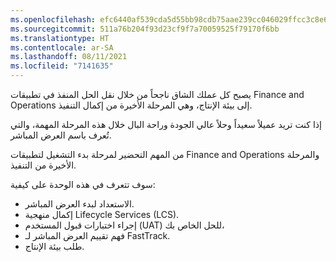 ```yaml
---
ms.openlocfilehash: efc6440af539cda5d55bb98cdb75aae239cc046029ffcc3c8e6204a506acf591
ms.sourcegitcommit: 511a76b204f93d23cf9f7a70059525f79170f6bb
ms.translationtype: HT
ms.contentlocale: ar-SA
ms.lasthandoff: 08/11/2021
ms.locfileid: "7141635"
---
```

يصبح كل عملك الشاق ناجحاً من خلال نقل الحل المنفذ في تطبيقات Finance and Operations إلى بيئة الإنتاج، وهي المرحلة الأخيرة من إكمال التنفيذ. 

إذا كنت تريد عميلاً سعيداً وحلاً عالي الجودة وراحة البال خلال هذه المرحلة المهمة، والتي تُعرف باسم العرض المباشر. 

من المهم التحضير لمرحلة بدء التشغيل لتطبيقات Finance and Operations والمرحلة الأخيرة من التنفيذ.

سوف تتعرف في هذه الوحدة على كيفية:

- الاستعداد لبدء العرض المباشر. 
- إكمال منهجية Lifecycle Services ‏(LCS).
- إجراء اختبارات قبول المستخدم (UAT) للحل الخاص بك،
- فهم تقييم العرض المباشر لـ FastTrack.
- طلب بيئة الإنتاج.

